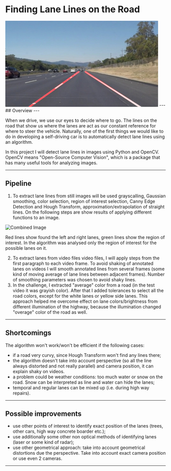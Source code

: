 # **Finding Lane Lines on the Road** 


<img src="examples/laneLines_thirdPass.jpg" width="480" alt="Combined Image" />
---
## Overview
---

When we drive, we use our eyes to decide where to go.  The lines on the road that show us where the lanes are act as our constant reference for where to steer the vehicle.  Naturally, one of the first things we would like to do in developing a self-driving car is to automatically detect lane lines using an algorithm.

In this project I will detect lane lines in images using Python and OpenCV.  OpenCV means "Open-Source Computer Vision", which is a package that has many useful tools for analyzing images.  

---
## Pipeline 

1. To extract lane lines from still images will be used grayscalling, Gaussian smoothing, color selection, region of interest selection, Canny Edge Detection and Hough Transform, approximation/extrapolation of straight lines. On the following steps are show results of applying different functions to an image.  

<img src="https://github.com/wiwawo/CarND-Term1/blob/CarND-LaneLines-P1-master/pipeline.png" width="480" alt="Combined Image" />

Red lines show found the left and right lanes, green lines show the region of interest. In the algorithm was analysed only the region of interest for the possible lanes on it. 

2. To extract lanes from video files video files, I will apply steps from the first paragraph to each video frame. To avoid shaking of annotated lanes on videos I will smooth annotated lines from several frames (some kind of moving average of lane lines between adjacent frames). Number of smoothing parameters was chosen to avoid shaky lines.
3. In the challenge, I extracted "average" color from a road (in the test video it was grayish color). After that I added tolerances to select all the road colors, except for the white lanes or yellow side lanes. This approach helped me overcome effect on lane colors/brightness from different illumination of the highway, because the illumination changed "overage" color of the road as well. 

---

## Shortcomings

The algorithm won't work/won't be efficient if the following cases:
* if a road very curvy, since Hough Transform won't find any lines there;
* the algorithm doesn't take into account perspective (so all the line always distorted and not really parallel) and camera position, it can explain shaky on videos.
* a problem could be weather conditions: too much water or snow on the road. Snow can be interpreted as line and water can hide the lanes;
* temporal and regular lanes can be mixed up (i.e. during high way repairs).

---

## Possible improvements
* use other points of interest to identify exact position of the lanes (trees, other cars, high way concrete boarder etc.);
* use additionally some other non optical methods of identifying lanes (laser or some kind of radar);
* use other geometrical approach: take into account geometrical distortions due the perspective. Take into account exact camera position or use even 2 cameras.  

---
